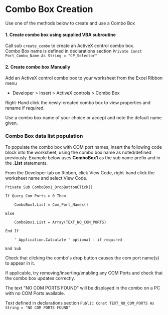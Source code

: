 # Combo Box Creation

Use one of the methods below to create and use a Combo Box

#### 1. Create combo box using supplied VBA subroutine  

Call sub `create_combo` to create an ActiveX control combo box.  
Combo Box name is defined in declarations section `Private Const Port_Combo_Name As String = "CP_Selector"`



#### 2. Create combo box Manually

Add an ActiveX control combo box to your worksheet from the Excel Ribbon menu  
 * Developer > Insert > ActiveX controls > Combo Box

Right-Hand click the newly-created combo box to view properties and rename if required. 

Use a combo box name of your choice or accept and note the default name given.


### Combo Box data list population 
To populate the combo box with COM port names, insert the following code block into
the worksheet, using the combo box name as noted/defined previously.  Example below
uses **ComboBox1** as the sub name prefix and in the **.List** statements. 

From the Developer tab on Ribbon, click View Code, right-hand click the worksheet name and select View Code.

```
Private Sub ComboBox1_DropButtonClick()

If Query_Com_Ports > 0 Then

    ComboBox1.List = Com_Port_Names()

Else

    ComboBox1.List = Array(TEXT_NO_COM_PORTS)

End If

    ' Application.Calculate ' optional - if required

End Sub
```

Check that clicking the combo's drop button causes the com port name(s) to appear in it.   

If applicable, try removing/inserting/enabling any COM Ports and check that the combo box updates correctly. 

The text "NO COM PORTS FOUND" will be displayed in the combo on a PC with no COM Ports available.  

Text defined in declarations section `Public Const TEXT_NO_COM_PORTS As String = "NO COM PORTS FOUND"`

